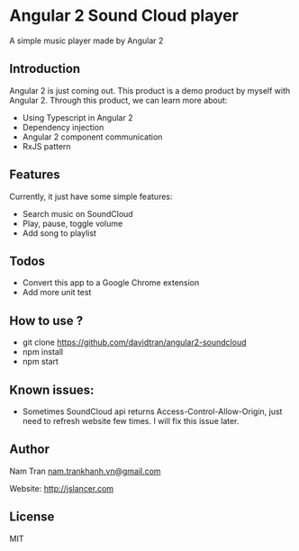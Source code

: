 # Angular 2 Sound Cloud player
A simple music player made by Angular 2

## Introduction
Angular 2 is just coming out. This product is a demo product by myself with Angular 2. Through this product, we can learn more about:
- Using Typescript in Angular 2
- Dependency injection
- Angular 2 component communication
- RxJS pattern

## Features
Currently, it just have some simple features:
- Search music on SoundCloud
- Play, pause, toggle volume
- Add song to playlist

## Todos
- Convert this app to a Google Chrome extension
- Add more unit test

## How to use ?
- git clone https://github.com/davidtran/angular2-soundcloud
- npm install
- npm start

## Known issues:
- Sometimes SoundCloud api returns Access-Control-Allow-Origin, just need to refresh website few times. I will fix this issue later.

## Author
Nam Tran <nam.trankhanh.vn@gmail.com>

Website: http://jslancer.com

## License
MIT

